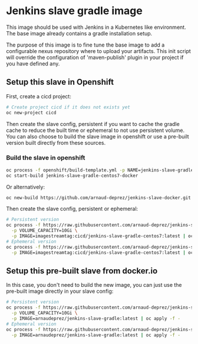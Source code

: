# Jenkins slave gradle image

This image should be used with Jenkins in a Kubernetes like environment.
The base image already contains a gradle installation setup.

The purpose of this image is to fine tune the base image to add a configurable nexus
repository where to upload your artifacts.
This init script will override the configuration of 'maven-publish' plugin in your project
if you have defined any.

## Setup this slave in Openshift

First, create a cicd project:

```sh
# Create project cicd if it does not exists yet
oc new-project cicd
```

Then create the slave config, persistent if you want to cache the gradle cache to reduce the built time
or ephemeral to not use persistent volume.
You can also choose to build the slave image in openshift or use a pre-built version built directly from
these sources.

### Build the slave in openshift

```sh
oc process -f openshift/build-template.yml -p NAME=jenkins-slave-gradle-centos7 | oc apply -f -
oc start-build jenkins-slave-gradle-centos7-docker
```

Or alternatively:

```sh
oc new-build https://github.com/arnaud-deprez/jenkins-slave-docker.git --context-dir=slave-gradle --name=jenkins-slave-gradle-centos7
```

Then create the slave config, persistent or ephemeral:

```sh
# Persistent version
oc process -f https://raw.githubusercontent.com/arnaud-deprez/jenkins-slave-docker/master/slave-gradle/openshift/slave-config-persistent.yml \
  -p VOLUME_CAPACITY=10Gi \
  -p IMAGE=imagestreamtag:cicd/jenkins-slave-gradle-centos7:latest | oc apply -f -
# Ephemeral version
oc process -f https://raw.githubusercontent.com/arnaud-deprez/jenkins-slave-docker/master/slave-gradle/openshift/slave-config-ephemeral.yml \
  -p IMAGE=imagestreamtag:cicd/jenkins-slave-gradle-centos7:latest | oc apply -f -
```

## Setup this pre-built slave from docker.io

In this case, you don't need to build the new image, you can just use the pre-built
image directly in your slave config:

```sh
# Persistent version
oc process -f https://raw.githubusercontent.com/arnaud-deprez/jenkins-slave-docker/master/slave-gradle/openshift/slave-config-persistent.yml \
  -p VOLUME_CAPACITY=10Gi \
  -p IMAGE=arnaudeprez/jenkins-slave-gradle:latest | oc apply -f -
# Ephemeral version
oc process -f https://raw.githubusercontent.com/arnaud-deprez/jenkins-slave-docker/master/slave-gradle/openshift/slave-config-ephemeral.yml \
  -p IMAGE=arnaudeprez/jenkins-slave-gradle:latest | oc apply -f -
```
